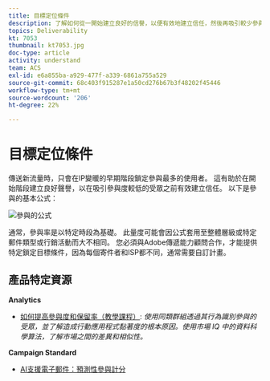 ```yaml
---
title: 目標定位條件
description: 了解如何從一開始建立良好的信譽，以便有效地建立信任，然後再吸引較少參與的受眾。
topics: Deliverability
kt: 7053
thumbnail: kt7053.jpg
doc-type: article
activity: understand
team: ACS
exl-id: e6a855ba-a929-477f-a339-6861a755a529
source-git-commit: 68c403f915287e1a50cd276b67b3f48202f45446
workflow-type: tm+mt
source-wordcount: '206'
ht-degree: 22%

---
```


# 目標定位條件

傳送新流量時，只會在IP變暖的早期階段鎖定參與最多的使用者。 這有助於在開始階段建立良好聲譽，以在吸引參與度較低的受眾之前有效建立信任。 以下是參與的基本公式：

![參與的公式](../assets/formula-for-enagement.png)

通常，參與率是以特定時段為基礎。 此量度可能會因公式套用至整體層級或特定郵件類型或行銷活動而大不相同。 您必須與Adobe傳遞能力顧問合作，才能提供特定鎖定目標條件，因為每個寄件者和ISP都不同，通常需要自訂計畫。

## 產品特定資源

**Analytics**

* [如何提高參與度和保留率（教學課程）](https://experienceleague.adobe.com/docs/analytics-learn/tutorials/mobile-app-analytics/measuring-mobile-analytics/how-to-increase-engagement-and-retention-rates.html?lang=en#mobile-app-analytics): *使用同類群組透過其行為識別參與的受眾，並了解造成行動應用程式黏著度的根本原因。使用市場 IQ 中的資料科學算法，了解市場之間的差異和相似性。*

**Campaign Standard**

* [AI支援電子郵件：預測性參與計分](https://experienceleague.adobe.com/docs/campaign-standard/using/testing-and-sending/preparing-and-testing-messages/predictive.html#predictive-scoring)
